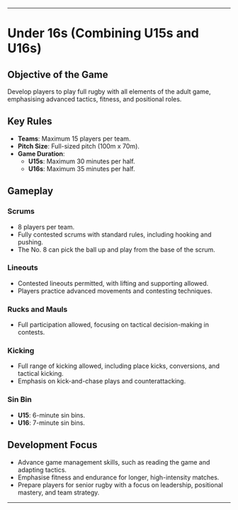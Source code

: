 ---

# Under 16s (Combining U15s and U16s)

## Objective of the Game
Develop players to play full rugby with all elements of the adult game, emphasising advanced tactics, fitness, and positional roles.

## Key Rules

- **Teams**: Maximum 15 players per team.
- **Pitch Size**: Full-sized pitch (100m x 70m).
- **Game Duration**:
  - **U15s**: Maximum 30 minutes per half.
  - **U16s**: Maximum 35 minutes per half.

## Gameplay

### Scrums
- 8 players per team.
- Fully contested scrums with standard rules, including hooking and pushing.
- The No. 8 can pick the ball up and play from the base of the scrum.

### Lineouts
- Contested lineouts permitted, with lifting and supporting allowed.
- Players practice advanced movements and contesting techniques.

### Rucks and Mauls
- Full participation allowed, focusing on tactical decision-making in contests.

### Kicking
- Full range of kicking allowed, including place kicks, conversions, and tactical kicking.
- Emphasis on kick-and-chase plays and counterattacking.

### Sin Bin
- **U15**: 6-minute sin bins.
- **U16**: 7-minute sin bins.

## Development Focus
- Advance game management skills, such as reading the game and adapting tactics.
- Emphasise fitness and endurance for longer, high-intensity matches.
- Prepare players for senior rugby with a focus on leadership, positional mastery, and team strategy.

---